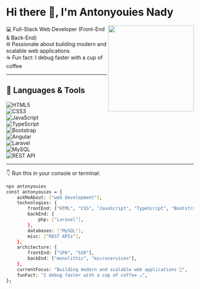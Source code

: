 # Hi there 👋, I'm Antonyouies Nady  

<img align="right" src="https://media.giphy.com/media/M9gbBd9nbDrOTu1Mqx/giphy.gif" width="230">

💻 Full-Stack Web Developer (Front-End & Back-End)  
🌐 Passionate about building modern and scalable web applications  
☕ Fun fact: I debug faster with a cup of coffee  

---

## 🚀 Languages & Tools  

![HTML5](https://img.shields.io/badge/HTML5-E34F26?style=for-the-badge&logo=html5&logoColor=white)  
![CSS3](https://img.shields.io/badge/CSS3-1572B6?style=for-the-badge&logo=css3&logoColor=white)  
![JavaScript](https://img.shields.io/badge/JavaScript-F7DF1E?style=for-the-badge&logo=javascript&logoColor=black)  
![TypeScript](https://img.shields.io/badge/TypeScript-007ACC?style=for-the-badge&logo=typescript&logoColor=white)  
![Bootstrap](https://img.shields.io/badge/Bootstrap-7952B3?style=for-the-badge&logo=bootstrap&logoColor=white)  
![Angular](https://img.shields.io/badge/Angular-DD0031?style=for-the-badge&logo=angular&logoColor=white)  
![Laravel](https://img.shields.io/badge/Laravel-FF2D20?style=for-the-badge&logo=laravel&logoColor=white)  
![MySQL](https://img.shields.io/badge/MySQL-4479A1?style=for-the-badge&logo=mysql&logoColor=white)  
![REST API](https://img.shields.io/badge/REST-02569B?style=for-the-badge&logo=rest&logoColor=white)  

---

👇 Run this in your console or terminal:

```bash
npx antonyouies
const antonyouies = {
    askMeAbout: ["web development"],
    technologies: {
        frontEnd: ["HTML", "CSS", "JavaScript", "TypeScript", "Bootstrap", "Angular"],
        backEnd: {
            php: ["Laravel"],
        },
        databases: ["MySQL"],
        misc: ["REST APIs"],
    },
    architecture: {
        frontEnd: ["SPA", "SSR"],
        backEnd: ["monolithic", "microservices"],
    },
    currentFocus: "Building modern and scalable web applications 🚀",
    funFact: "I debug faster with a cup of coffee ☕",
};
